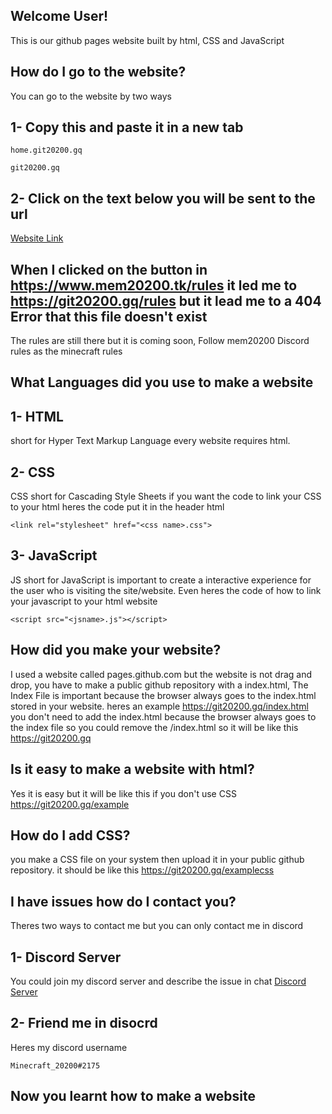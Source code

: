 ## Welcome User!
This is our github pages website built by html, CSS and JavaScript
## How do I go to the website?
You can go to the website by two ways
## 1- Copy this and paste it in a new tab 

```
home.git20200.gq
```
```
git20200.gq
```
## 2- Click on the text below you will be sent to the url 
[Website Link](https://git20200.gq)
## When I clicked on the button in https://www.mem20200.tk/rules it led me to https://git20200.gq/rules but it lead me to a 404 Error that this file doesn't exist 
The rules are still there but it is coming soon, Follow mem20200 Discord rules as the minecraft rules
## What Languages did you use to make a website
## 1- HTML 
short for Hyper Text Markup Language every website requires html.
## 2- CSS
CSS short for Cascading Style Sheets if you want the code to link your CSS to your html heres the code put it in the header html
```
<link rel="stylesheet" href="<css name>.css">
```
## 3- JavaScript
JS short for JavaScript is important to create a interactive experience for the user who is visiting the site/website. Even heres the code of how to link your javascript to your html website
```
<script src="<jsname>.js"></script>
```
## How did you make your website?
I used a website called pages.github.com but the website is not drag and drop, you have to make a public github repository with a index.html, The Index File is important because the browser always goes to the index.html stored in your website. heres an example
https://git20200.gq/index.html 
<br>
you don't need to add the index.html because the browser always goes to the index file so you could remove the /index.html so it will be like this
<br>
https://git20200.gq
## Is it easy to make a website with html?
Yes it is easy but it will be like this if you don't use CSS
https://git20200.gq/example
<br>
## How do I add CSS?
you make a CSS file on your system then upload it in your public github repository. it should be like this
https://git20200.gq/examplecss
## I have issues how do I contact you?
Theres two ways to contact me but you can only contact me in discord
## 1- Discord Server
You could join my discord server and describe the issue in chat [Discord Server](https://discord.meme20200.tk) 
## 2- Friend me in disocrd
Heres my discord username 
<br>
```
Minecraft_20200#2175
```
## Now you learnt how to make a website





